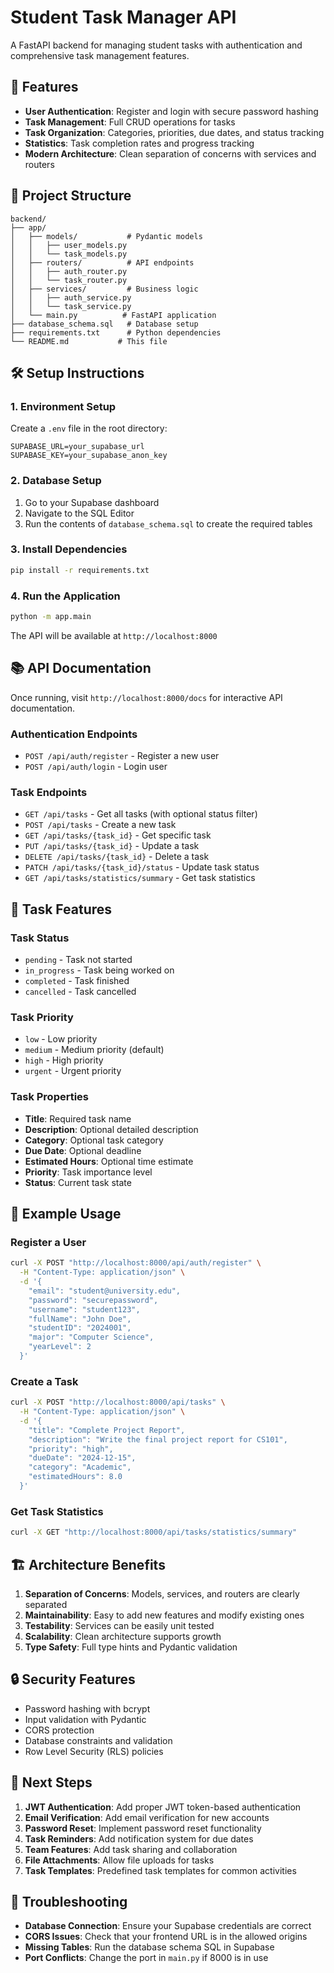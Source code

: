 # Student Task Manager API

A FastAPI backend for managing student tasks with authentication and comprehensive task management features.

## 🚀 Features

- **User Authentication**: Register and login with secure password hashing
- **Task Management**: Full CRUD operations for tasks
- **Task Organization**: Categories, priorities, due dates, and status tracking
- **Statistics**: Task completion rates and progress tracking
- **Modern Architecture**: Clean separation of concerns with services and routers

## 📁 Project Structure

```
backend/
├── app/
│   ├── models/           # Pydantic models
│   │   ├── user_models.py
│   │   └── task_models.py
│   ├── routers/          # API endpoints
│   │   ├── auth_router.py
│   │   └── task_router.py
│   ├── services/         # Business logic
│   │   ├── auth_service.py
│   │   └── task_service.py
│   └── main.py          # FastAPI application
├── database_schema.sql   # Database setup
├── requirements.txt      # Python dependencies
└── README.md           # This file
```

## 🛠️ Setup Instructions

### 1. Environment Setup

Create a `.env` file in the root directory:

```env
SUPABASE_URL=your_supabase_url
SUPABASE_KEY=your_supabase_anon_key
```

### 2. Database Setup

1. Go to your Supabase dashboard
2. Navigate to the SQL Editor
3. Run the contents of `database_schema.sql` to create the required tables

### 3. Install Dependencies

```bash
pip install -r requirements.txt
```

### 4. Run the Application

```bash
python -m app.main
```

The API will be available at `http://localhost:8000`

## 📚 API Documentation

Once running, visit `http://localhost:8000/docs` for interactive API documentation.

### Authentication Endpoints

- `POST /api/auth/register` - Register a new user
- `POST /api/auth/login` - Login user

### Task Endpoints

- `GET /api/tasks` - Get all tasks (with optional status filter)
- `POST /api/tasks` - Create a new task
- `GET /api/tasks/{task_id}` - Get specific task
- `PUT /api/tasks/{task_id}` - Update a task
- `DELETE /api/tasks/{task_id}` - Delete a task
- `PATCH /api/tasks/{task_id}/status` - Update task status
- `GET /api/tasks/statistics/summary` - Get task statistics

## 🎯 Task Features

### Task Status
- `pending` - Task not started
- `in_progress` - Task being worked on
- `completed` - Task finished
- `cancelled` - Task cancelled

### Task Priority
- `low` - Low priority
- `medium` - Medium priority (default)
- `high` - High priority
- `urgent` - Urgent priority

### Task Properties
- **Title**: Required task name
- **Description**: Optional detailed description
- **Category**: Optional task category
- **Due Date**: Optional deadline
- **Estimated Hours**: Optional time estimate
- **Priority**: Task importance level
- **Status**: Current task state

## 🔧 Example Usage

### Register a User
```bash
curl -X POST "http://localhost:8000/api/auth/register" \
  -H "Content-Type: application/json" \
  -d '{
    "email": "student@university.edu",
    "password": "securepassword",
    "username": "student123",
    "fullName": "John Doe",
    "studentID": "2024001",
    "major": "Computer Science",
    "yearLevel": 2
  }'
```

### Create a Task
```bash
curl -X POST "http://localhost:8000/api/tasks" \
  -H "Content-Type: application/json" \
  -d '{
    "title": "Complete Project Report",
    "description": "Write the final project report for CS101",
    "priority": "high",
    "dueDate": "2024-12-15",
    "category": "Academic",
    "estimatedHours": 8.0
  }'
```

### Get Task Statistics
```bash
curl -X GET "http://localhost:8000/api/tasks/statistics/summary"
```

## 🏗️ Architecture Benefits

1. **Separation of Concerns**: Models, services, and routers are clearly separated
2. **Maintainability**: Easy to add new features and modify existing ones
3. **Testability**: Services can be easily unit tested
4. **Scalability**: Clean architecture supports growth
5. **Type Safety**: Full type hints and Pydantic validation

## 🔒 Security Features

- Password hashing with bcrypt
- Input validation with Pydantic
- CORS protection
- Database constraints and validation
- Row Level Security (RLS) policies

## 🚀 Next Steps

1. **JWT Authentication**: Add proper JWT token-based authentication
2. **Email Verification**: Add email verification for new accounts
3. **Password Reset**: Implement password reset functionality
4. **Task Reminders**: Add notification system for due dates
5. **Team Features**: Add task sharing and collaboration
6. **File Attachments**: Allow file uploads for tasks
7. **Task Templates**: Predefined task templates for common activities

## 🐛 Troubleshooting

- **Database Connection**: Ensure your Supabase credentials are correct
- **CORS Issues**: Check that your frontend URL is in the allowed origins
- **Missing Tables**: Run the database schema SQL in Supabase
- **Port Conflicts**: Change the port in `main.py` if 8000 is in use 